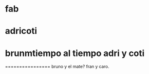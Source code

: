 # fab

adricoti
=======
brunmtiempo al tiempo adri y coti
================================
================
bruno y el mate?
fran y caro.
